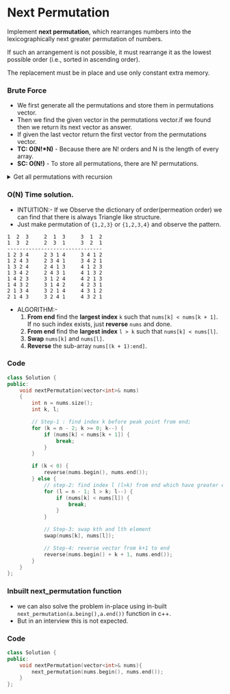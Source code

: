 # Next Permutation

Implement **next permutation**, which rearranges numbers into the lexicographically next greater permutation of numbers.

If such an arrangement is not possible, it must rearrange it as the lowest possible order (i.e., sorted in ascending order).

The replacement must be in place and use only constant extra memory.

### Brute Force

-   We first generate all the permutations and store them in permutations vector.
-   Then we find the given vector in the permutations vector.if we found then we return its next vector as answer.
-   If given the last vector return the first vector from the permutations vector.
-   **TC: O(N!\*N)** - Because there are N! orders and N is the length of every array.
-   **SC: O(N!)** - To store all permutations, there are N! permutations.

<details>
  <summary>Get all permutations with recursion</summary>
  
```cpp
void allPermutations(vector<vector<int>> ans, vector<int> nums, int ind)
{
    if (ind == nums.size())
    {
        ans.push_back(nums);
        return;
    }
    for (int i = ind; i < nums.size(); i++)
    {
        swap(nums[ind], nums[i]);
        allPermutations(ans, nums, ind + 1);
        swap(nums[ind], nums[i]);
    }
}
```

</details>

### O(N) Time solution.

-   INTUITION:- If we Observe the dictionary of order(permeation order) we can find that there is always Triangle like structure.
-   Just make permutation of `{1,2,3}` or `{1,2,3,4}` and observe the pattern.

```
1  2  3     2  1  3     3  1  2
1  3  2     2  3  1     3  2  1
-------------------------------
1 2 3 4     2 3 1 4     3 4 1 2
1 2 4 3     2 3 4 1     3 4 2 1
1 3 2 4     2 4 1 3     4 1 2 3
1 3 4 2     2 4 3 1     4 1 3 2
1 4 2 3     3 1 2 4     4 2 1 3
1 4 3 2     3 1 4 2     4 2 3 1
2 1 3 4     3 2 1 4     4 3 1 2
2 1 4 3     3 2 4 1     4 3 2 1
```

-   ALGORITHM:-
    1. **From end** find the **largest index** `k` such that `nums[k] < nums[k + 1]`.
       If no such index exists, just **reverse** `nums` and done.
    2. **From end** find the **largest index** `l > k` such that `nums[k] < nums[l]`.
    3. **Swap** `nums[k]` and `nums[l]`.
    4. **Reverse** the sub-array `nums[(k + 1):end]`.

### Code

```cpp
class Solution {
public:
    void nextPermutation(vector<int>& nums)
    {
        int n = nums.size();
        int k, l;

        // Step-1 : find index k before peak point from end;
        for (k = n - 2; k >= 0; k--) {
            if (nums[k] < nums[k + 1]) {
                break;
            }
        }

        if (k < 0) {
            reverse(nums.begin(), nums.end());
        } else {
            // step-2: find index l (l>k) from end which have greater element than at index k;
            for (l = n - 1; l > k; l--) {
                if (nums[k] < nums[l]) {
                    break;
                }
            }

            // Step-3: swap kth and lth element
            swap(nums[k], nums[l]);

            // Step-4: reverse vector from k+1 to end
            reverse(nums.begin() + k + 1, nums.end());
        }
    }
};
```

### Inbuilt next_permutation function

-   we can also solve the problem in-place using in-built `next_permutation(a.being(),a.end())` function in c++.
-   But in an interview this is not expected.

### Code

```cpp
class Solution {
public:
    void nextPermutation(vector<int>& nums){
        next_permutation(nums.begin(), nums.end());
    }
};
```

